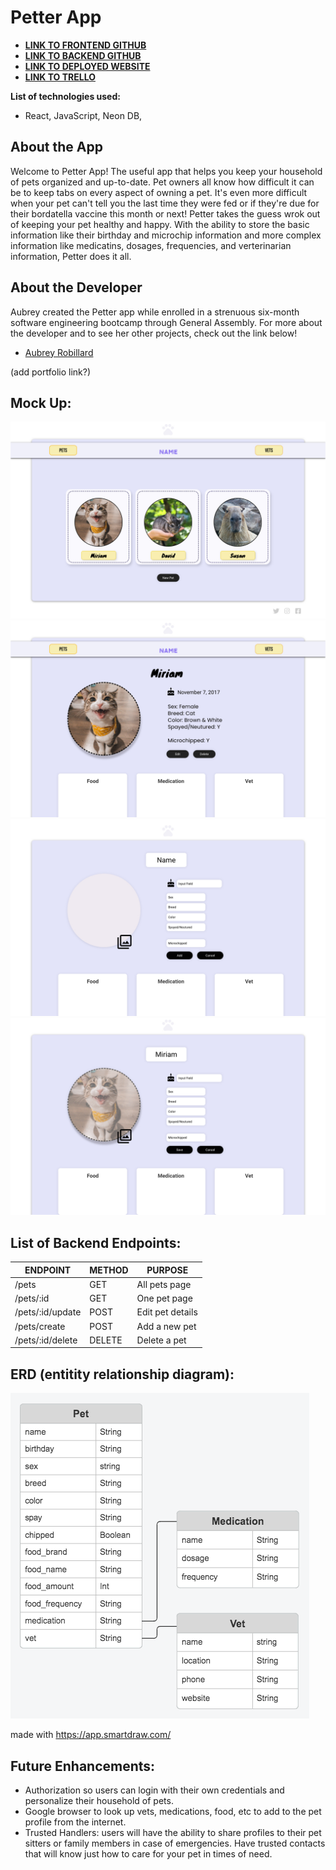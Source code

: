 # Petter App

- [**LINK TO FRONTEND GITHUB**](https://github.com/aubreyrobillard/unit4project-frontend)
- [**LINK TO BACKEND GITHUB**](https://github.com/aubreyrobillard/unit4project-backend)
- [**LINK TO DEPLOYED WEBSITE**]()
- [**LINK TO TRELLO**](https://trello.com/b/7YNyeqIB/unit-4-project)


**List of technologies used:**
- React, JavaScript, Neon DB,

## About the App

Welcome to Petter App! The useful app that helps you keep your household of pets organized and up-to-date. Pet owners all know how difficult it can be to keep tabs on every aspect of owning a pet. It's even more difficult when your pet can't tell you the last time they were fed or if they're due for their bordatella vaccine this month or next! Petter takes the guess wrok out of keeping your pet healthy and happy. With the ability to store the basic information like their birthday and microchip information and more complex information like medicatins, dosages, frequencies, and verterinarian information, Petter does it all. 


## About the Developer

Aubrey created the Petter app while enrolled in a strenuous six-month software engineering bootcamp through General Assembly. For more about the developer and to see her other projects, check out the link below!

- [Aubrey Robillard](https://www.linkedin.com/in/aubreyrobillard/)

(add portfolio link?)


## Mock Up:

![index](/images/Index.jpeg)
![show](/images/Show.jpeg)
![create](/images/Create.jpeg)
![update](/images/Edit.jpeg)


## List of Backend Endpoints:

| ENDPOINT          | METHOD | PURPOSE          |
| ------------------| ------ | -----------------|
| /pets             | GET    | All pets page    |
| /pets/:id         | GET    | One pet page     |
| /pets/:id/update    | POST   | Edit pet details |
| /pets/create      | POST   | Add a new pet    |
| /pets/:id/delete  | DELETE | Delete a pet     |


## ERD (entitity relationship diagram):

![ERD](/images/unit4_erd.png)

made with https://app.smartdraw.com/


## Future Enhancements:

- Authorization so users can login with their own credentials and personalize their household of pets.
- Google browser to look up vets, medications, food, etc to add to the pet profile from the internet.
- Trusted Handlers: users will have the ability to share profiles to their pet sitters or family members in case of emergencies. Have trusted contacts that will know just how to care for your pet in times of need. 
